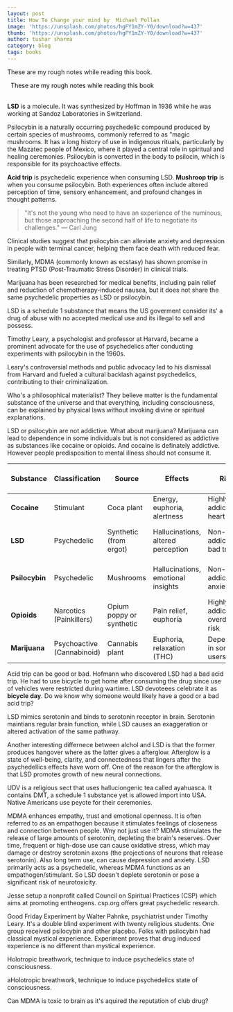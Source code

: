 ```yaml
---
layout: post
title: How To Change your mind by  Michael Pollan
image: 'https://unsplash.com/photos/hgFY1mZY-Y0/download?w=437'
thumb: 'https://unsplash.com/photos/hgFY1mZY-Y0/download?w=437'
author: tushar sharma
category: blog
tags: books
---
```


These are my rough notes while reading this book.<!-- truncate_here -->

<link rel="stylesheet" href="{{ root_url }}/css/books.css" />

<!-- disclaimer -->
<div style="margin: 0 auto" class="cl disclaimer">
<span style="color:black"> &nbsp;&nbsp;These are my rough notes while reading this book
</span> 
</div> <br>

**LSD** is a molecule. It was synthesized by Hoffman in 1936 while he was working at Sandoz Laboratories in Switzerland. 

Psilocybin is a naturally occurring psychedelic compound produced by certain species of mushrooms, commonly referred to as "magic mushrooms. It has a long history of use in indigenous rituals, particularly by the Mazatec people of Mexico, where it played a central role in spiritual and healing ceremonies.
Psilocybin is converted in the body to psilocin, which is responsible for its psychoactive effects. 

**Acid trip** is psychedelic experience when consuming LSD. **Mushroop trip** is when you consume psilocybin. Both experiences often include altered perception of time, sensory enhancement, and profound changes in thought patterns. 

> "It's not the young who need to have an experience of the numinous, but those approaching the second half of life to negotiate its challenges." — Carl Jung

Clinical studies suggest that psilocybin can alleviate anxiety and depression in people with terminal cancer, helping them face death with reduced fear.

Similarly, MDMA (commonly known as ecstasy) has shown promise in treating PTSD (Post-Traumatic Stress Disorder) in clinical trials.

Marijuana has been researched for medical benefits, including pain relief and reduction of chemotherapy-induced nausea, but it does not share the same psychedelic properties as LSD or psilocybin.

LSD is a schedule 1 substance that means the US goverment consider its' a drug of abuse with no accepted medical use and its illegal to sell and possess.

Timothy Leary, a psychologist and professor at Harvard, became a prominent advocate for the use of psychedelics after conducting experiments with psilocybin in the 1960s.

Leary's controversial methods and public advocacy led to his dismissal from Harvard and fueled a cultural backlash against psychedelics, contributing to their criminalization.

Who's a philosophical materialist? They believe matter is the fundamental substance of the universe and that everything, including consciousness, can be explained by physical laws without invoking divine or spiritual explanations.

LSD or psilocybin are not addictive. What about marijuana? Marijuana can lead to dependence in some individuals but is not considered as addictive as substances like cocaine or opioids. And cocaine is definately addictive. However people predisposition to mental illness should not consume it.

| Substance    | Classification         | Source                        | Effects                         | Risks                       | Medical Use                  | Legality                     | Duration of Effects | Method of Use             | Research Focus                  |
|--------------|------------------------|-------------------------------|---------------------------------|-----------------------------|-----------------------------|-----------------------------|--------------------|---------------------------|---------------------------------|
| **Cocaine**  | Stimulant              | Coca plant                    | Energy, euphoria, alertness     | Highly addictive, heart issues | Local anesthetic            | Illegal in most countries    | ~30 min to 1 hour  | Snorted, smoked, injected | Not under active research       |
| **LSD**      | Psychedelic            | Synthetic (from ergot)        | Hallucinations, altered perception | Non-addictive, bad trips   | Under research for mental health | Schedule I substance         | 8-12 hours         | Orally (blotter paper)    | Depression, anxiety, PTSD       |
| **Psilocybin** | Psychedelic           | Mushrooms                     | Hallucinations, emotional insights | Non-addictive, anxiety risks | Under research for mental health | Decriminalized in some areas | 4-6 hours          | Orally (mushrooms, tea)   | Depression, end-of-life care    |
| **Opioids**  | Narcotics (Painkillers)| Opium poppy or synthetic      | Pain relief, euphoria           | Highly addictive, overdose risk | Pain management             | Legal for medical use         | 4-6 hours          | Oral, injected, transdermal | Pain management, palliative care |
| **Marijuana**| Psychoactive (Cannabinoid)| Cannabis plant               | Euphoria, relaxation (THC)      | Dependency in some users     | Pain, nausea, anxiety relief | Legal in some regions         | 2-4 hours          | Smoked, orally (edibles)  | Epilepsy, anxiety, chronic pain |

Acid trip can be good or bad. Hofmann who discovered LSD had a bad acid trip. He had to use bicycle to get home after consuming the drug since use of vehicles were restricted during wartime. LSD devoteees celebrate it as **bicycle day**. Do we know why someone would likely have a good or a bad acid trip?

LSD mimics serotonin and binds to serotonin receptor in brain. Serotonin maintians regular brain function, while LSD causes an exaggeration or altered activation of the same pathway. 

Another interesting differnece between alchol and LSD is that the former produces hangover where as the latter gives a afterglow. Afterglow is a state of well-being, clarity, and connectedness that lingers after the psychedellics effects have worn off. One of the reason for the afterglow is that LSD promotes growth of new neural connections. 

UDV is a religious sect that uses halluciongenic tea called ayahuasca. It contains DMT, a schedule 1 substance yet is allowed import into USA. Native Americans use peyote for their ceremonies. 

MDMA enhances empathy, trust and emotional openness. It is often referred to as an empathogen because it stimulates feelings of closeness and connection between people. Wny not just use it? MDMA stimulates the release of large amounts of serotonin, depleting the brain's reserves. Over time, frequent or high-dose use can cause oxidative stress, which may damage or destroy serotonin axons (the projections of neurons that release serotonin). Also long term use, can cause depression and anxiety. LSD primarily acts as a psychedelic, whereas MDMA functions as an empathogen/stimulant. So LSD doesn't deplete serotonin or pose a significant risk of neurotoxicity.

Jesse setup a nonprofit called Council on Spiritual Practices (CSP) which aims at promoting entheogens. csp.org offers great psychedelic research.

Good Friday Experiment by Walter Pahnke, psychiatrist under Timothy Leary. It's a double blind experiment with twenty religious students. One group received psilocybin and other placebo. Folks with psilocybin had classical mystical experience. Experiment proves that drug induced experience is no different than mystical experience. 

Holotropic breathwork, technique to induce psychedelics state of consciousness. 

aHolotropic breathwork, technique to induce psychedelics state of consciousness. 

Can MDMA is toxic to brain as it's aquired the reputation of club drug? 